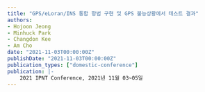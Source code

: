 ```yaml
---
title: "GPS/eLoran/INS 통합 항법 구현 및 GPS 불능상황에서 테스트 결과"
authors:
- Hojoon Jeong
- Minhuck Park
- Changdon Kee
- Am Cho
date: "2021-11-03T00:00:00Z"
publishDate: "2021-11-03T00:00:00Z"
publication_types: ["domestic-conference"]
publication: |-
    2021 IPNT Conference, 2021년 11월 03~05일
---
```

